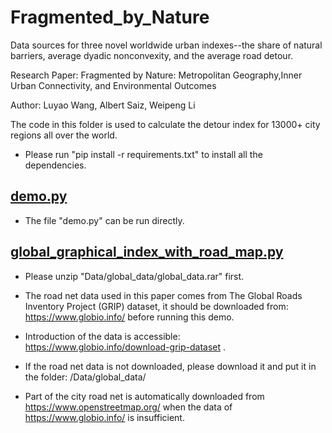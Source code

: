 # Fragmented_by_Nature
Data sources for three novel worldwide urban indexes--the share of natural barriers, average dyadic nonconvexity, and the average road detour.

Research Paper: Fragmented by Nature: Metropolitan Geography,Inner Urban Connectivity, and Environmental Outcomes

Author: Luyao Wang, Albert Saiz, Weipeng Li

The code in this folder is used to calculate the detour index for 13000+ city regions all over the world.

* Please run "pip install -r requirements.txt" to install all the dependencies.

## [demo.py](demo.py)
* The file "demo.py" can be run directly. 

## [global_graphical_index_with_road_map.py](global_graphical_index_with_road_map.py)
* Please unzip "Data/global_data/global_data.rar" first.

* The road net data used in this paper comes from The Global Roads Inventory Project (GRIP) dataset, 
it should be downloaded from: https://www.globio.info/ before running this demo.

* Introduction of the data is accessible: https://www.globio.info/download-grip-dataset .

* If the road net data is not downloaded, please download it and put it in the folder: /Data/global_data/
    
* Part of the city road net is automatically downloaded from https://www.openstreetmap.org/ 
when the data of https://www.globio.info/ is insufficient.

